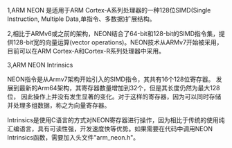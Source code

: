 1,ARM NEON 是适用于ARM Cortex-A系列处理器的一种128位SIMD(Single Instruction, Multiple Data,单指令、多数据)扩展结构。


2,相比于ARMv6或之前的架构，NEON结合了64-bit和128-bit的SIMD指令集，提供128-bit宽的向量运算(vector operations)。NEON技术从ARMv7开始被采用，目前可以在ARM Cortex-A和Cortex-R系列处理器中采用。

 

3,ARM NEON Intrinsics 


NEON指令是从Armv7架构开始引入的SIMD指令，其共有16个128位寄存器。
发展到最新的Arm64架构，其寄存器数量增加到32个，但是其长度仍然为最大128位，
因此操作上并没有发生显著的变化。对于这样的寄存器，因为可以同时存储并处理多组数据，称之为向量寄存器。

Intrinsics是使用C语言的方式对NEON寄存器进行操作，因为相比于传统的使用纯汇编语言，具有可读性强，开发速度快等优势。如果需要在代码中调用NEON Intrinsics函数，需要加入头文件"arm_neon.h"。
